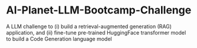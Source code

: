 # AI-Planet-LLM-Bootcamp-Challenge
A LLM challenge to (i) build a retrieval-augmented generation (RAG) application, and (ii) fine-tune pre-trained HuggingFace transformer model to build a Code Generation language model
